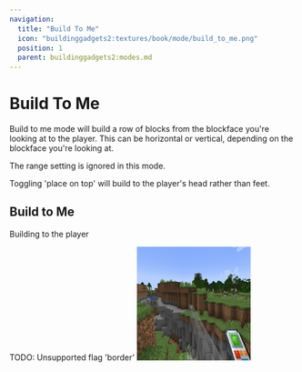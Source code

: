 ```yaml
---
navigation:
  title: "Build To Me"
  icon: "buildinggadgets2:textures/book/mode/build_to_me.png"
  position: 1
  parent: buildinggadgets2:modes.md
---
```


# Build To Me

Build to me mode will build a row of blocks from the blockface you're looking at to the player. This can be horizontal or vertical, depending on the blockface you're looking at.

The range setting is ignored in this mode.

Toggling 'place on top' will build to the player's head rather than feet.

## Build to Me

Building to the player

TODO: Unsupported flag 'border'
![](ghost_render.png)

